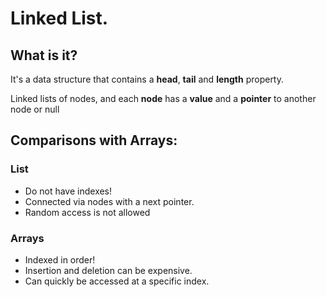 # Linked List.

## What is it?

It's a data structure that contains a **head**, **tail** and **length** property.

Linked lists of nodes, and each **node** has a **value** and a **pointer** to another node or null

## Comparisons with Arrays:

### List

- Do not have indexes!
- Connected via nodes with a next pointer.
- Random access is not allowed

### Arrays

- Indexed in order!
- Insertion and deletion can be expensive.
- Can quickly be accessed at a specific index.

